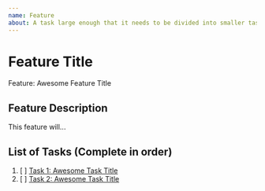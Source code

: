 ```yaml
---
name: Feature
about: A task large enough that it needs to be divided into smaller tasks. It will usually be labeled as `enhancement`.
---
```


<!-- Issue title should mirror the Feature Title. -->

# Feature Title

Feature: Awesome Feature Title

## Feature Description

This feature will...

<!-- Change the issue number to the corresponding issues. -->

## List of Tasks (Complete in order)

1. [ ] [Task 1: Awesome Task Title](https://github.com/Orbital-Mulgo/Project/issues/1)
2. [ ] [Task 2: Awesome Task Title](https://github.com/Orbital-Mulgo/Project/issues/2)
